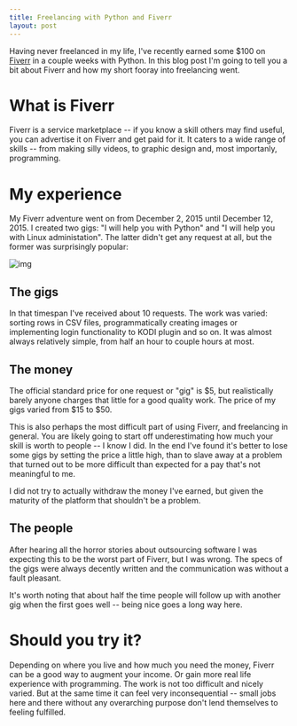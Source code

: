```yaml
---
title: Freelancing with Python and Fiverr
layout: post
---
```


Having never freelanced in my life, I've recently earned some $100 on [Fiverr](https://www.fiverr.com/) in a couple weeks with Python. In this blog post I'm going to tell you a bit about Fiverr and how my short fooray into freelancing went.

# What is Fiverr
Fiverr is a service marketplace -- if you know a skill others may find useful, you can advertise it on Fiverr and get paid for it. It caters to a wide range of skills -- from making silly videos, to graphic design and, most importanly, programming.

# My experience
My Fiverr adventure went on from December 2, 2015 until December 12, 2015. I created two gigs: "I will help you with Python" and "I will help you with Linux administation". The latter didn't get any request at all, but the former was surprisingly popular:

![img](http://i.imgur.com/hJizWSa.png)

## The gigs
In that timespan I've received about 10 requests. The work was varied: sorting rows in CSV files, programmatically creating images or implementing login functionality to KODI plugin and so on. It was almost always relatively simple, from half an hour to couple hours at most.

## The money
The official standard price for one request or "gig" is $5, but realistically barely anyone charges that little for a good quality work. The price of my gigs varied from $15 to $50.

This is also perhaps the most difficult part of using Fiverr, and freelancing in general. You are likely going to start off underestimating how much your skill is worth to people -- I know I did. In the end I've found it's better to lose some gigs by setting the price a little high, than to slave away at a problem that turned out to be more difficult than expected for a pay that's not meaningful to me.

I did not try to actually withdraw the money I've earned, but given the maturity of the platform that shouldn't be a problem.

## The people
After hearing all the horror stories about outsourcing software I was expecting this to be the worst part of Fiverr, but I was wrong. The specs of the gigs were always decently written and the communication was without a fault pleasant.

It's worth noting that about half the time people will follow up with another gig when the first goes well -- being nice goes a long way here.

# Should you try it?
Depending on where you live and how much you need the money, Fiverr can be a good way to augment your income. Or gain more real life experience with programming. The work is not too difficult and nicely varied. But at the same time it can feel very inconsequential -- small jobs here and there without any overarching purpose don't lend themselves to feeling fulfilled.
